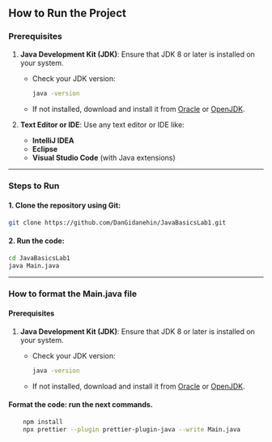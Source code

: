 ## How to Run the Project

### Prerequisites

1. **Java Development Kit (JDK)**: Ensure that JDK 8 or later is installed on your system.

    - Check your JDK version:
        ```bash
        java -version
        ```
    - If not installed, download and install it from [Oracle](https://www.oracle.com/java/technologies/javase-downloads.html) or [OpenJDK](https://openjdk.org/).

2. **Text Editor or IDE**: Use any text editor or IDE like:
    - **IntelliJ IDEA**
    - **Eclipse**
    - **Visual Studio Code** (with Java extensions)

---

### Steps to Run

#### 1. Clone the repository using Git:
```bash
git clone https://github.com/DanGidanehin/JavaBasicsLab1.git
```
#### 2. Run the code:
```bash
cd JavaBasicsLab1
java Main.java
```
---
### How to format the Main.java file
#### Prerequisites

1. **Java Development Kit (JDK)**: Ensure that JDK 8 or later is installed on your system.

    - Check your JDK version:
        ```bash
        java -version
        ```
    - If not installed, download and install it from [Oracle](https://www.oracle.com/java/technologies/javase-downloads.html) or [OpenJDK](https://openjdk.org/).
#### Format the code: run the next commands.
```bash
    npm install
    npx prettier --plugin prettier-plugin-java --write Main.java
```